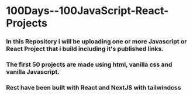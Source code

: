 # 100Days--100JavaScript-React-Projects

### In this Repository i will be uploading one or more Javascript or React Project that i build including it's published links.

### The first 50 projects are made using html, vanilla css and vanilla Javascript.
### Rest have been built with React and NextJS with tailwindcss
